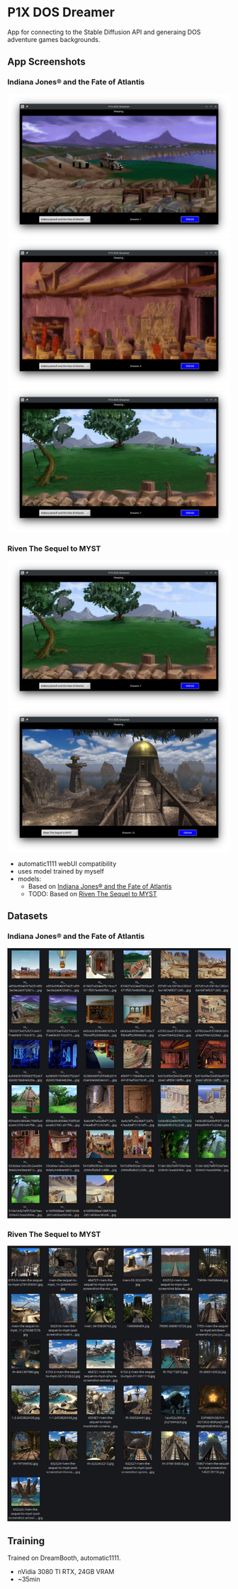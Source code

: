 # P1X DOS Dreamer
App for connecting to the Stable Diffusion API and generaing DOS adventure games backgrounds.


## App Screenshots
### Indiana Jones® and the Fate of Atlantis
![Screenshot 1](screenshots/screen1.png)
![Screenshot 2](screenshots/screen2.png)
![Screenshot 2](screenshots/screen3.png)

### Riven The Sequel to MYST
![Screenshot 3](screenshots/screen3.png)
![Screenshot 4](screenshots/screen4.png)



- automatic1111 webUI compatibility
- uses model trained by myself
- models:
    - Based on [Indiana Jones® and the Fate of Atlantis](https://store.steampowered.com/app/6010/Indiana_Jones_and_the_Fate_of_Atlantis/)
    - TODO: Based on [Riven The Sequel to MYST](https://store.steampowered.com/app/63610/Riven_The_Sequel_to_MYST/)


## Datasets
### Indiana Jones® and the Fate of Atlantis
![Dataset 1](screenshots/dataset-indie.png)

### Riven The Sequel to MYST
![Dataset 2](screenshots/dataset-riven.png)

## Training
Trained on DreamBooth, automatic1111.
- nVidia 3080 TI RTX, 24GB VRAM
- ~35min
